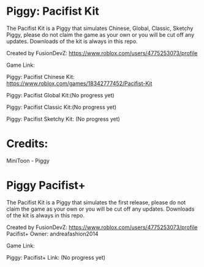 # Piggy: Pacifist Kit
The Pacifist Kit is a Piggy that simulates Chinese, Global, Classic, Sketchy Piggy, please do not claim the game as your own or you will be cut off any updates.
Downloads of the kit is always in this repo.

Created by FusionDevZ: https://www.roblox.com/users/4775253073/profile

Game Link: 

Piggy: Pacifist Chinese Kit: https://www.roblox.com/games/18342777452/Pacifist-Kit

Piggy: Pacifist Global Kit:(No progress yet)

Piggy: Pacifist Classic Kit:(No progress yet)

Piggy: Pacifist Sketchy Kit: (No progress yet)

# Credits:
MiniToon - Piggy

# Piggy Pacifist+

The Pacifist Kit is a Piggy that simulates the first release, please do not claim the game as your own or you will be cut off any updates.
Downloads of the kit is always in this repo.

Created by FusionDevZ: https://www.roblox.com/users/4775253073/profile
Pacifist+ Owner: andreafashion2014

Game Link:

Piggy: Pacifist+ Link: (No progress yet)
